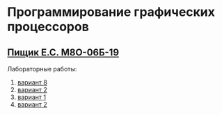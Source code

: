 # Программирование графических процессоров
## [Пищик Е.С. М8О-06Б-19](https://github.com/Pe4enIks/)
Лабораторные работы:
1. [вариант 8](/PGP/pgp_tasks/pgp_1.pdf)
2. [вариант 2](/PGP/pgp_tasks/pgp_2.pdf)
3. [вариант 1](/PGP/pgp_tasks/pgp_3.pdf)
4. [вариант 2](/PGP/pgp_tasks/pgp_4.pdf)